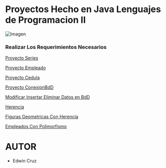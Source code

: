 # 
<h1> Proyectos Hecho en Java Lenguajes de Programacion II</h1>

![Imagen](https://www.universidades.com.ec/logos/original/logo-instituto-tecnologico-superior-quito.png)

<h3>Realizar Los Requerimientos Necesarios</h3>

[Proyecto Series](https://github.com/ecruzq1/Series/tree/master/src/serie)

[Proyecto Empleado](https://github.com/ecruzq1/Empleado/tree/master/src)

[Proyecto Cedula](https://github.com/ecruzq1/Verificador-Cedula/blob/master/src/cedula/Cedula.java)

[Proyecto ConexionBdD](https://github.com/ecruzq1/Conexionbdd/tree/master/src)

[Modificar Insertar Eliminar Datos en BdD](https://github.com/Fundamento-programacion-ll/Proyectos/tree/master/Insertar%2CModificarBDD/src)

[Herencia](https://github.com/Fundamento-programacion-ll/FP2EDWIN-CRUZ/tree/master/Herencia/src/herencia)

[Figuras Geometricas Con Herencia](https://github.com/Fundamento-programacion-ll/FP2EDWIN-CRUZ/tree/master/figurasGeometricas/src/figurasgeometricas)

[Empleados Con Polimorfismo](https://github.com/Fundamento-programacion-ll/FP2EDWIN-CRUZ/tree/master/Polimorfismo/src/polimorfismo)



<h1>AUTOR</h1>

* Edwin Cruz
